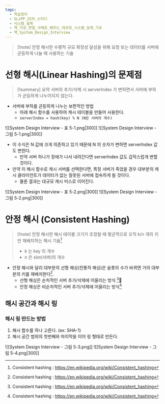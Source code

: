 ```yaml
---
tags:
  - 학습정리
  - SLiPP_25차_스터디
  - 시스템_설계
  - 책_가상_면접_사례로_배우는_대규모_시스템_설계_기초
  - 책_System_Design_Interview
---
```

> [!note] 안정 해시란
> 수평적 규모 확장성 달성을 위해 요청 또는 데이터를 서버에 균등하게 나눌 때 사용하는 기술

# 선형 해시(Linear Hashing)의 문제점

> [!summary] 요약
> 서버의 추가/삭제 시 serverIndex 가 변하면서 서버에 부하가 균등하게 나누어지지 않는다.

 - 서버에 부하를 균등하게 나누는 보편적인 방법
	 - 아래 해시 함수를 사용하여 캐시 테이블을 만들어 사용한다.
	 - `serverIndex = hash(key) % N (N은 서버의 개수)`

![[System Design Interview - 표 5-1.png|300]]
![[System Design Interview - 그림 5-1.png|300]]

- 이 수식은 N 값에 크게 의존하고 있기 때문에 N 의 숫자가 변하면 serverIndex 값도 변한다.
	- 만약 서버 하나가 장애가 나서 내려간다면 serverIndex 값도 갑작스럽게 변할 것이다.
- 만약 이 해시 함수로 캐시 서버를 선택한다면, 특정 서버가 죽었을 경우 대부분의 캐시 클라이언트가 데이터가 없는 잘못된 서버에 접속하게 될 것이다.
	- 물론 결과는 대규모 캐시 미스로 이어진다.

![[System Design Interview - 표 5-2.png|300]]
![[System Design Interview - 그림 5-2.png|300]]

# 안정 해시 (Consistent Hashing)

> [!note] 안정 해시란
> 해시 테이블 크기가 조정될 때 평균적으로 오직 k/n 개의 키만 재배치하는 해시 기술[^1]
> - k 는 key 의 개수
> - n 은 slot(서버)의 개수

- 안정 해시와 달리 대부분의 선형 해싱(전통적 해싱)은 슬롯의 수가 바뀌면 거의 대부분의 키를 재배치한다[^1].
	- 선형 해싱은 순차적인 서버 추가/삭제에 어울리는 방식 [^1]
	- 안정 해싱은 비순차적인 서버 추가/삭제에 어울리는 방식[^1]

## 해시 공간과 해시 링

### 해시 링 만드는 방법

1. 해시 함수를 하나 고른다. (ex: SHA-1)
2. 해시 공간 범위의 첫번째와 마지막을 이어 링 형태로 만든다.

![[System Design Interview - 그림 5-3.png]]
![[System Design Interview - 그림 5-4.png|300]]












[^1]: Consistent hashing : https://en.wikipedia.org/wiki/Consistent_hashing
[^2]: Consistent Hashing : https://tom-e-white.com/2007/11/consistent-hashing.html
[^3]: Dynamo: Amazon's Highly Available Key-value Store : https://dl.acm.org/doi/10.1145/1294261.1294281
[^4]: Cassandra - A Decentralized Structured Storage System : https://www.cs.cornell.edu/Projects/ladis2009/papers/lakshman-ladis2009.pdf
[^5]: How Discord Scaled Elixir to 5,000,000 Concurrent Users : https://discord.com/blog/how-discord-scaled-elixir-to-5-000-000-concurrent-users
[^6]: CS168: The Modern Algorithmic Toolbox Lecture #1 : Introduction and Consistent Hashing : http://theory.stanford.edu/~tim/s16/l/l1.pdf
[^7]: Maglev: A Fast and Reliable Software Network Load Balancer : https://static.googleusercontent.com/media/research.google.com/en//pubs/archive/44824.pdf



